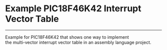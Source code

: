 # Example PIC18F46K42 Interrupt Vector Table
-----------------------------------

Example for PIC18F46K42 that shows one way to implement  
the multi-vector interrupt vector table in an assembly language project.
